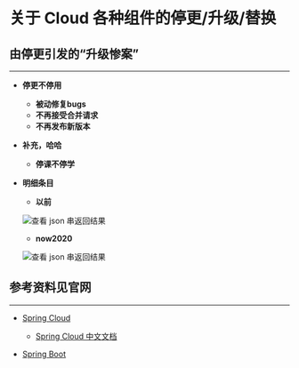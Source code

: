 # **关于 Cloud 各种组件的停更/升级/替换**
## **由停更引发的“升级惨案”**
---

- **停更不停用**
    - **被动修复bugs**
    - **不再接受合并请求**
    - **不再发布新版本**
- **补充，哈哈**
    - **停课不停学**
- **明细条目**
    - **以前**
    
    ![查看 json 串返回结果](/docs/assets/spring-cloud-2/B-module/yky-2020-08-07-111101.png)
    
    - **now2020**

    ![查看 json 串返回结果](/docs/assets/spring-cloud-2/B-module/yky-2020-08-07-111214.png)


## **参考资料见官网**
---

- [Spring Cloud](https://cloud.spring.io/spring-cloud-static/Hoxton.SR1/reference/htmlsingle/)

    - [Spring Cloud 中文文档](https://www.bookstack.cn/read/spring-cloud-docs/docs-index.md)

- [Spring Boot](https://docs.spring.io/spring-boot/docs/2.2.2.RELEASE/reference/htmlsingle/)